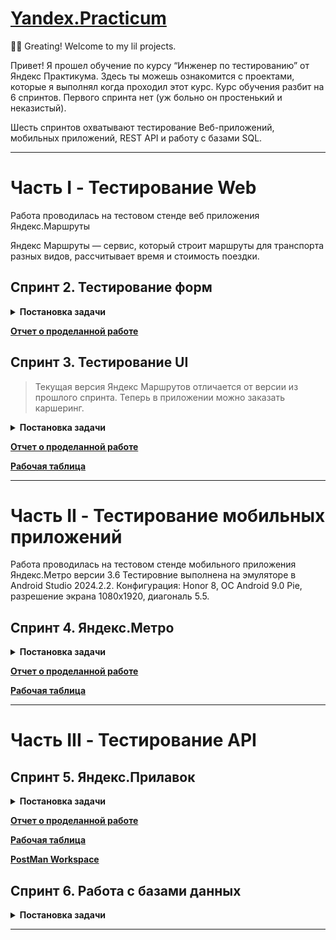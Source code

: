 # [Yandex.Practicum](https://practicum.yandex.ru/qa-engineer/?from=catalog)

🙋‍♂️ Greating! Welcome to my lil projects.

Привет! Я прошел обучение по курсу “Инженер по тестированию” от Яндекс Практикума.
Здесь ты можешь ознакомится с проектами, которые я выполнял когда проходил этот курс.
Курс обучения разбит на 6 спринтов. Первого спринта нет (уж больно он простенький и неказистый).

Шесть спринтов охватывают тестирование Веб-приложений, мобильных приложений, REST API и работу с базами SQL.

------------------------------------------------------------

# Часть I - Тестирование Web
Работа проводилась на тестовом стенде веб приложения Яндекс.Маршруты

Яндекс Маршруты — сервис, который строит маршруты для транспорта разных видов, рассчитывает время и стоимость поездки.

## Спринт 2. Тестирование форм

<details>
  <summary><b>Постановка задачи</b></summary>
<!-- have to be followed by an empty line! -->
  
Этот спринт посвящен тестированию форм.
  
🎯 В рамках проекта нужно подготовить тестовый набор и протестировать часть функциональности этого приложения:
  
- валидацию полей ввода времени и адресов
- логику расчета стоимости и времени поездки на собственном автомобиле.
- провести тестирование на тестовом стенде

♻️ Для проекта понадобится:

- [Требования на валидацию полей к Яндекс Маршрутам](https://docs.google.com/document/d/1Dvqb0Ze58ctugd9vvm-qzTlwFwBpkSTTRgUv0xTTq80/edit?usp=sharing "Specs it's All for me, no cap!")
- [Приложение Яндекс Маршруты](https://qa-routes.praktikum-services.ru/ "It's can break down at any moment =( ")

**1. Тестирование валидации полей в форме**

В требованиях к Яндекс Маршрутам есть таблица с ограничениями на ввод в поля формы.

**В рамках задания нужно:**
- Провести тест-анализ требований на валидацию полей. Если найдёшь серые зоны, обратись за разъяснением к преподавателю.
- Создать набор тест-кейсов на проверку валидации полей формы Яндекс Маршрутов. Примени техники тест-дизайна: классы эквивалентности и граничные значения.
- Протестировать валидацию полей и завести баг-репорты, если есть баги.

**2. Тестирование расчета стоимости и времени поездки на собственном автомобиле**

Яндекс Маршруты рассчитывают время и стоимость поездки, в том числе на своем автомобиле.

В требованиях есть таблицы средней скорости автомобиля и расстояний между адресами, на основе которых должен производиться расчет времени поездки. 

По стоимости указано, что за 1 км. расход составляет 20 руб.

**В рамках задания тебе нужно:**
- Провести тест-анализ требований расчёта времени и стоимости маршрута на собственном автомобиле. Если найдёшь серые зоны, обратись за разъяснением к преподавателю.
- Применить технику тест-дизайна «Классы эквивалентности» и создать набор тест-кейсов на проверку правильности расчета времени и стоимости поездки на собственном автомобиле.

**3. Подготовить отчет о проделанной работе 📃🖋️**

Работа выполняется в одной «Рабочей таблице», в которой есть отдельные листы на каждый этап.

</details>

**[Отчет о проделанной работе](Part.I.Web/Sprint.II/Web_Sprint_II_print_preview_ver.pdf "Можно скачать в формате XLSX - Part.I.Web/Sprint.II/Working_Table_rev3.xlsx =)")**

## Спринт 3. Тестирование UI

  > Текущая версия Яндекс Маршрутов отличается от версии из прошлого спринта. Теперь в приложении можно заказать каршеринг.

<details>
  <summary><b>Постановка задачи</b></summary>
<!-- have to be followed by an empty line! -->
  
Этот спринт посвящен тестированию UI.

🎯 В рамках данного предстоит протестировать функциональность <ins>**каршеринг**</ins>: <br>
составить тестовую документацию, выполнить проверки, завести баг-репорты, подготовить отчет.

- [макеты](https://www.figma.com/design/42mNwme0cBfZwNZUIcN1mh/%D0%AF%D0%BD%D0%B4%D0%B5%D0%BA%D1%81.%D0%9C%D0%B0%D1%80%D1%88%D1%80%D1%83%D1%82%D1%8B?node-id=125-61575&t=FP1KyMyAONurrNr1-1)
- [требования](https://praktikum.notion.site/praktikum/74dd6e68fda34387ac4d43137a601c6e)

**1. Подготовь чек-лист на вёрстку полей 📋**

Изучи требования и макеты. Выбери один тариф.

  > ⚠️ Выбран тариф <ins>**«Походный»**</ins>.

Если требования и макеты не сходятся — ориентируйся на требования.
Составь чек-лист на вёрстку следующих блоков:

- форма бронирования;
- элементы на навигационной карте: это иконки автомобилей и действия с ними.

**2. Подготовь чек-лист и тест-кейсы на логику работы окон 📋**

Составь следующую тестовую документацию:
- чек-лист на логику окон «Способ оплаты» и «Добавление карты»,
- тест-кейсы на кнопку «Забронировать».

**3. Протестируй приложение и заведи баг-репорты 🛠️**

Запусти тестовый стенд и проверь приложение по своей документации. Если обнаружишь ошибки, добавь баг-репорты.

**4. Подготовить отчет о проделанной работе 📃🖋️**

Работа выполняется в одной «Рабочей таблице», в которой есть отдельные листы на каждый этап.

</details>

**[Отчет о проделанной работе](Part.I.Web/Sprint.III/Отчет_3-й_спринт_(рев.2).pdf "Great n Awful! Not bad, but it could be better!")**

**[Рабочая таблица](Part.I.Web/Sprint.III/Web_Sprint_III_print_preview_ver.pdf "Можно скачать в формате XLSX - Part.I.Web/Sprint.III/Рабочая_таблица_3-й спринт_ревизия2.xlsx =)")**

------------------------------------------------------------

# Часть II - Тестирование мобильных приложений

Работа проводилась на тестовом стенде мобильного приложения Яндекс.Метро версии 3.6
Тестировние выполнена на эмуляторе в Android Studio 2024.2.2. 
Конфигурация: Honor 8, ОС Android 9.0 Pie, разрешение экрана 1080х1920, диагональ 5.5.

## Спринт 4. Яндекс.Метро

<details>
  <summary><b>Постановка задачи</b></summary>
<!-- have to be followed by an empty line! -->

Яндекс Метро - рефакторинг мобильного приложения на Android.

🎯 Чтобы выпустить новую версию, предварительно нужно:
- протестировать те части продукта, которых коснулись изменения;
- провести регрессионное тестирование и убедиться, что новую версию можно заливать в стор.
- предоставить отчёт о тестировании.

Ссылки для работы:

- [текущая версия приложения](https://code.s3.yandex.net/qa/files/yandexmetro-android-v2.13.apk "YandexMetro-v2.13.apk"), которую пользователи скачивают из стора
- [готовящаяся сборка](https://code.s3.yandex.net/qa/files/yandexmetro-android-v3.6.apk "YandexMetro-v3.6.apk")
- [требования к Яндекс Метро](https://code.s3.yandex.net/qa/files/Yandex_metro.pdf)

**1. Подготовка к функциональному тестированию 👀**

Требования, которые затронул рефакторинг приложения, **выделили полужирным шрифтом**.
Теперь нужно написать к ним тесты. Оформи проверки в виде <ins>чек-листа</ins>

**2. Подготовка к регрессионному тестированию 📋**

Для этого напиши чек-лист, который учитывает особенности мобильного приложения:
- Определи, какая функциональность Яндекс Метро взаимодействует с мобильным устройством
- Зафиксируй мобильные проверки, которые связаны с этой функциональностью
- Учти проверки, которые необходимы для любого мобильного приложения — например, тестирование обновления

**3. Выполнение тестирования 🛠️**

Протестируй мобильное приложение по своим чек-листам.
Заведи баг-репорты на последней вкладке в Google Таблице.

  > Важно: Тестировать в Android Studio. Конфигурация: Honor 8, ОС Android 9.0 Pie, разрешение экрана 1080х1920, диагональ 5.5.

**4. Отчёт о тестировании 📃🖋️**

Оформи проделанную работу в виде отчёта.

</details>

**[Отчет о проделанной работе](Part.II.Mobile/Sprint.IIII/Отчет_4-ый_спринт_(рев.2).pdf "Great n Awful! It's getting better, but not quite yet!")**

**[Рабочая таблица](Part.II.Mobile/Sprint.IIII/Mobile_Sprint_IIII_print_preview_ver.pdf "Можно скачать в формате XLSX - Part.II.Mobile/Sprint.IIII/Рабочая_таблица_4-й_спринт_ревизия2.xlsx =)")**

------------------------------------------------------------

# Часть III - Тестирование API

## Спринт 5. Яндекс.Прилавок

<details>
  <summary><b>Постановка задачи</b></summary>
<!-- have to be followed by an empty line! -->

Разработчики сделали новую функциональность в API Яндекс.Прилавка. Новую версию API передали тебе на тестирование.

**🎛️ Изучи новую функциональность**

[Требования к бэкенду приложения](https://code.s3.yandex.net/qa/files/backend_requirements.pdf)

[Требования к расчёту доставки курьерскими службами](https://code.s3.yandex.net/qa/files/delivery_requirements.pdf)

Работа с наборами: 
- возможность добавлять продукты в набор — ручка `POST /api/v1/kits/{id}/products`

Работа с курьерами: 
- возможность проверить, есть ли доставка курьерской службой «Привезём быстро» и сколько она стоит.<br> Ручка `POST /fast-delivery/v3.1.1/calculate-delivery.xml`

Работа с корзиной:
- возможность получить список продуктов, которые добавили в корзину. Ручка `GET /api/v1/orders/:id`
- возможность добавлять продукты в корзину. Ручка `PUT /api/v1/orders/:id`
- возможность удалять корзину. Ручка `DELETE/api/v1/orders/:id`

**🎯 Задачи**

- Проанализируй требования к новой функциональности бэкенда Яндекс.Прилавка. Изучи документацию к API в Apidoc
- Спроектируй тесты в виде чек-листа, чтобы покрыть функциональность, которую тебе передали на тестирование. <ins>Авторизацию проверять не нужно</ins>
- Протестируй API через Postman и заведи баг-репорты в Google Таблицу, если это понадобится
- Напиши отчёт о тестировании

</details>

**[Отчет о проделанной работе](Part.III.API/Sprint.V/Отчет_5-ый_спринт_(рев.2).pdf "Great n Awful! It's getting better, but not quite yet!")**

**[Рабочая таблица](Part.III.API/Sprint.V/API_Sprint_V_print_preview_ver.pdf "Можно скачать в формате XLSX - Part.III.API/Sprint.V/Рабочая_таблица_5-й_спринт_ревизия2.xlsx =)")**

**[PostMan Workspace](https://www.postman.com/dbereiter/workspace/yandex-prilavok "Great n Awful! It's getting better, but not quite yet!")**

## Спринт 6. Работа с базами данных

<details>
  <summary><b>Постановка задачи</b></summary>
<!-- have to be followed by an empty line! -->

В проекте нужно проанализировать данные о фондах и инвестициях и написать запросы к базе

![Диаграмма отношений сущностей](Part.III.API/Sprint.VI/YP_sql_project_ERD.png "Диаграмма отношений сущностей")
  > Источник https://practicum.yandex.ru/

**Таблица с примерами запросов 🏗️**

No. | Задача | Код запроса
:---: | :--- | :---
1 | Посчитай, сколько компаний закрылось |<pre lang="SQL">SELECT count(status) Closed_Company &#13;FROM company &#13;WHERE status = 'closed';</pre>|
2 | Отобрази количество привлечённых средств для новостных компаний США. Используй данные из таблицы `company`. Отсортируй таблицу по убыванию значений в поле `funding_total`|<pre lang="SQL">SELECT funding_total &#13;FROM company &#13;WHERE country_code = 'USA' and category_code = 'news' &#13;ORDER BY funding_total desc;</pre>|
3 | Отобрази имя, фамилию и названия аккаунтов людей в поле `network_username`, которые начинаются на `Silver` |<pre lang="SQL">SELECT first_name, last_name, network_username&#13;FROM people&#13;WHERE network_username like 'Silver%';</pre>|
4 | Выведи на экран всю информацию о людях, у которых названия аккаунтов в поле `network_username` содержат подстроку `money`, а фамилия начинается на `K` |<pre lang="SQL">SELECT * &#13;FROM people &#13;WHERE network_username like '%money%' AND last_name like 'K%'</pre>|
5 | Для каждой страны отобрази общую сумму привлечённых инвестиций, которые получили компании, зарегистрированные в этой стране. Страну, в которой зарегистрирована компания, можно определить по коду страны. Отсортируй данные по убыванию суммы |<pre lang="SQL">SELECT country_code, sum(funding_total) AS sum &#13;FROM company &#13;GROUP BY country_code &#13;ORDER BY sum desc;</pre>|
6 | Отобрази имя и фамилию всех сотрудников стартапов. Добавь поле с названием учебного заведения, которое окончил сотрудник, если эта информация известна |<pre lang="SQL">SELECT p.first_name, p.last_name, e.instituition &#13;FROM people AS p &#13;LEFT OUTER JOIN education AS e ON p.id=e.person_id;</pre>|
7 | Найди общую сумму сделок по покупке одних компаний другими в долларах. Отбери сделки, которые осуществлялись только за наличные с 2011 по 2013 год включительно |<pre lang="SQL">SELECT sum(price_amount) &#13;FROM acquisition &#13;WHERE term_code = 'cash' &#13;      AND extract(year from acquired_at) BETWEEN 2011 and 2013;</pre>|
8 | Выясни, в каких странах находятся фонды, которые чаще всего инвестируют в стартапы. Для каждой страны посчитай минимальное, максимальное и среднее число компаний, в которые инвестировали фонды этой страны, основанные с 2010 по 2012 год включительно. Исключи страны с фондами, у которых минимальное число компаний, получивших инвестиции, равно нулю. Выгрузи десять самых активных стран-инвесторов: отсортируй таблицу по среднему количеству компаний от большего к меньшему. Затем добавь сортировку по коду страны в лексикографическом порядке |<pre lang="SQL">SELECT country_code, &#13;       min(invested_companies), &#13;       max(invested_companies), &#13;       avg(invested_companies) AS avgc &#13;FROM fund &#13;WHERE extract(year from founded_at) BETWEEN 2010 and 2012 &#13;GROUP BY country_code &#13;HAVING min(invested_companies) > 0 &#13;ORDER BY avgc DESC, country_code &#13;LIMIT 10;</pre>|

</details>

------------------------------------------------------------
